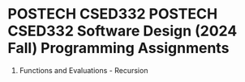 POSTECH CSED332 POSTECH CSED332 Software Design (2024 Fall) Programming Assignments
===================================================================================

1. Functions and Evaluations - Recursion
